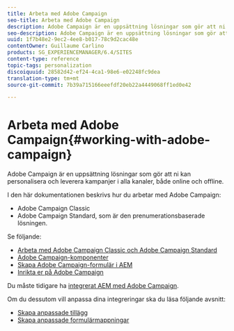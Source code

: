 ```yaml
---
title: Arbeta med Adobe Campaign
seo-title: Arbeta med Adobe Campaign
description: Adobe Campaign är en uppsättning lösningar som gör att ni kan personalisera och leverera kampanjer i alla kanaler, både online och offline
seo-description: Adobe Campaign är en uppsättning lösningar som gör att ni kan personalisera och leverera kampanjer i alla kanaler, både online och offline
uuid: 1f7b48e2-9ec2-4ee8-b017-78c9d2cac48e
contentOwner: Guillaume Carlino
products: SG_EXPERIENCEMANAGER/6.4/SITES
content-type: reference
topic-tags: personalization
discoiquuid: 28582d42-ef24-4ca1-98e6-e02248fc9dea
translation-type: tm+mt
source-git-commit: 7b39a715166eeefdf20eb22a4449068ff1ed0e42

---
```



# Arbeta med Adobe Campaign{#working-with-adobe-campaign}

Adobe Campaign är en uppsättning lösningar som gör att ni kan personalisera och leverera kampanjer i alla kanaler, både online och offline.

I den här dokumentationen beskrivs hur du arbetar med Adobe Campaign:

* Adobe Campaign Classic
* Adobe Campaign Standard, som är den prenumerationsbaserade lösningen.

Se följande:

* [Arbeta med Adobe Campaign Classic och Adobe Campaign Standard](/help/sites-authoring/campaign.md)
* [Adobe Campaign-komponenter](/help/sites-authoring/adobe-campaign-components.md)
* [Skapa Adobe Campaign-formulär i AEM](/help/sites-authoring/adobe-campaign-forms.md)
* [Inrikta er på Adobe Campaign](/help/sites-authoring/target-adobe-campaign.md)

Du måste tidigare ha [integrerat AEM med Adobe Campaign](/help/sites-administering/campaign.md).

Om du dessutom vill anpassa dina integreringar ska du läsa följande avsnitt:

* [Skapa anpassade tillägg](/help/sites-developing/extending-campaign-extensions.md)
* [Skapa anpassade formulärmappningar](/help/sites-developing/extending-campaign-form-mapping.md)

